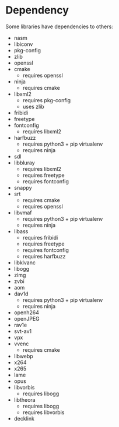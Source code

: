 # Dependency
Some libraries have dependencies to others:
- nasm
- libiconv
- pkg-config
- zlib
- openssl
- cmake
    - requires openssl
- ninja
    - requires cmake
- libxml2
    - requires pkg-config
    - uses zlib
- fribidi
- freetype
- fontconfig
    - requires libxml2
- harfbuzz
    - requires python3 + pip virtualenv
    - requires ninja
- sdl
- libbluray
    - requires libxml2
    - requires freetype
    - requires fontconfig
- snappy
- srt
    - requires cmake
    - requires openssl
- libvmaf
    - requires python3 + pip virtualenv
    - requires ninja
- libass
    - requires fribidi
    - requires freetype
    - requires fontconfig
    - requires harfbuzz
- libklvanc
- libogg
- zimg
- zvbi
- aom
- dav1d
    - requires python3 + pip virtualenv
    - requires ninja
- openh264
- openJPEG
- rav1e
- svt-av1
- vpx
- vvenc
    - requires cmake
- libwebp
- x264
- x265
- lame
- opus
- libvorbis
    - requires libogg
- libtheora
    - requires libogg
    - requires libvorbis
- decklink
